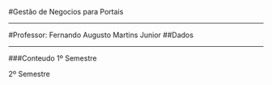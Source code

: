 #Gestão de Negocios para Portais
_____________________________

#Professor: Fernando Augusto Martins Junior
##Dados
<!--proffernandoa@fiap.com.br-->

_____________________________

###Conteudo
1º Semestre

2º Semestre
